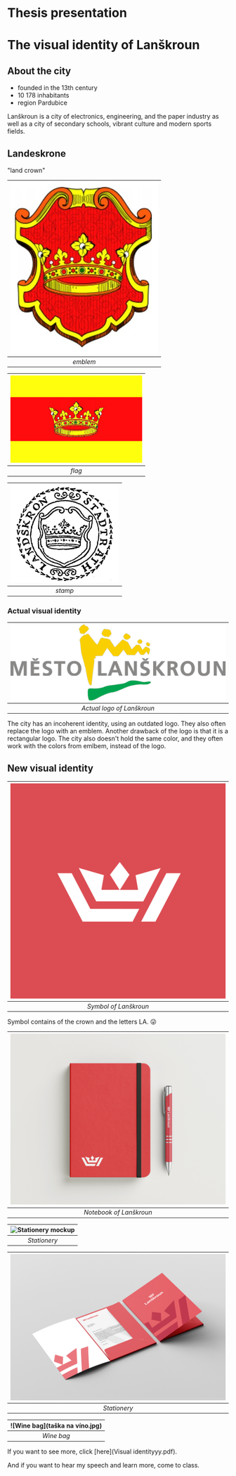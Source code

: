 # Thesis presentation

# The visual identity of Lanškroun

## About the city
- founded in the  13th century
- 10 178 inhabitants
- region Pardubice

Lanškroun is a city of electronics, engineering, and the paper industry as well as a city of secondary schools, vibrant culture and modern sports fields.

## Landeskrone
"land crown"


| ![emblem of Lanškroun](znak.jpg) |
|:--:|
| *emblem* |

| ![flag of Lanškroun](230928986-6fc6e5ed-549e-4762-a6e5-d1cbd7ab6e15.gif) |
|:--:|
| *flag* |

| ![historic stamp of Lanškroun](Image.gif) |
|:--:|
| *stamp* |

### Actual visual identity

| ![actual logo of Lanškroun](lanskroun.png) |
|:--:|
| *Actual logo of Lanškroun* |

The city has an incoherent identity, using an outdated logo. They also often replace the logo with an emblem. Another drawback of the logo is that it is a rectangular logo. The city also doesn't hold the same color, and they often work with the colors from emlbem, instead of the logo.

## New visual identity

| ![new symbol of Lanškroun](winsta_příspěvek4.jpg) |
|:--:|
| *Symbol of Lanškroun* |

Symbol contains of the crown and the letters LA. 😜

| ![notebook of Lanškroun](blok.jpg) |
|:--:|
| *Notebook of Lanškroun* |

| ![Stationery mockup](úřední_papíry.jpg) |
|:--:|
| *Stationery* |

| ![Stationery mockup](desky.jpg) |
|:--:|
| *Stationery* |

| ![Wine bag](taška na víno.jpg) |
|:--:|
| *Wine bag* |


If you want to see more, click [here](Visual identityyy.pdf).

And if you want to hear my speech and learn more, come to class.
